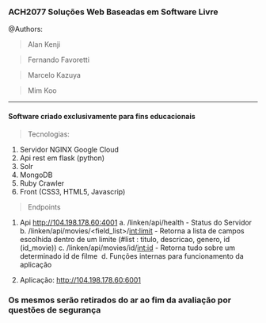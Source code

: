 ### ACH2077	Soluções Web Baseadas em Software Livre
@Authors: 
> Alan Kenji

> Fernando Favoretti

> Marcelo Kazuya

> Mim Koo 

---

#### Software criado exclusivamente para fins educacionais

> Tecnologias:

1. Servidor NGINX Google Cloud 
2. Api rest em flask (python)
3. Solr
4. MongoDB
5. Ruby Crawler
6. Front (CSS3, HTML5, Javascrip)

> Endpoints

1. Api http://104.198.178.60:4001
  a. /linken/api/health - Status do Servidor 
  b. /linken/api/movies/<field_list>/<int:limit> - Retorna a lista de campos escolhida dentro de um limite (#list : titulo, descricao, genero, id (id_movie))
  c. /linken/api/movies/id/<int:id> - Retorna tudo sobre um determinado id de filme
  d. Funções internas para funcionamento da aplicação
  
2. Aplicação: http://104.198.178.60:6001 


### Os mesmos serão retirados do ar ao fim da avaliação por questões de segurança
